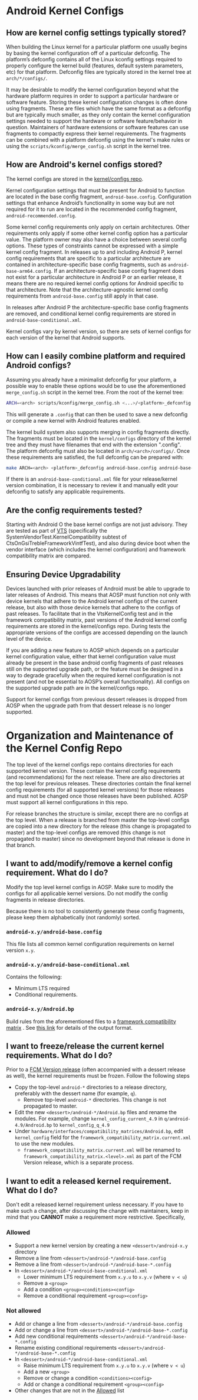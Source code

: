 # Android Kernel Configs

## How are kernel config settings typically stored?

When building the Linux kernel for a particular platform one usually begins by
basing the kernel configuration off of a particular defconfig. The platform’s
defconfig contains all of the Linux kconfig settings required to properly
configure the kernel build (features, default system parameters, etc) for that
platform. Defconfig files are typically stored in the kernel tree at
`arch/*/configs/`.

It may be desirable to modify the kernel configuration beyond what the hardware
platform requires in order to support a particular hardware or software
feature. Storing these kernel configuration changes is often done using
fragments. These are files which have the same format as a defconfig but are
typically much smaller, as they only contain the kernel configuration settings
needed to support the hardware or software feature/behavior in question.
Maintainers of hardware extensions or software features can use fragments to
compactly express their kernel requirements. The fragments can be combined
with a platform defconfig using the kernel's make rules or using the
`scripts/kconfig/merge_config.sh` script in the kernel tree.

## How are Android's kernel configs stored?

The kernel configs are stored in the [kernel/configs repo](https://android.googlesource.com/kernel/configs/).

Kernel configuration settings that must be present for Android to function are
located in the base config fragment, `android-base.config`. Configuration settings
that enhance Android’s functionality in some way but are not required for it to
run are located in the recommended config fragment, `android-recommended.config`.

Some kernel config requirements only apply on certain architectures. Other
requirements only apply if some other kernel config option has a particular
value. The platform owner may also have a choice between several config
options. These types of constraints cannot be expressed with a simple kernel
config fragment. In releases up to and including Android P, kernel config
requirements that are specific to a particular architecture are contained in
architecture-specific base config fragments, such as
`android-base-arm64.config`. If an architecture-specific base config fragment
does not exist for a particular architecture in Android P or an earlier
release, it means there are no required kernel config options for Android
specific to that architecture. Note that the architecture-agnostic kernel
config requirements from `android-base.config` still apply in that case.

In releases after Android P the architecture-specific base config fragments are
removed, and conditional kernel config requirements are stored in
`android-base-conditional.xml`.

Kernel configs vary by kernel version, so there are sets of kernel configs for
each version of the kernel that Android supports.

## How can I easily combine platform and required Android configs?

Assuming you already have a minimalist defconfig for your platform, a possible
way to enable these options would be to use the aforementioned
`merge_config.sh` script in the kernel tree. From the root of the kernel tree:

```sh
ARCH=<arch> scripts/kconfig/merge_config.sh <...>/<platform>_defconfig <...>/android-base.config <...>/android-base-<arch>.config <...>/android-recommended.config
```

This will generate a `.config` that can then be used to save a new defconfig or
compile a new kernel with Android features enabled.

The kernel build system also supports merging in config fragments directly. The
fragments must be located in the `kernel/configs` directory of the kernel tree
and they must have filenames that end with the extension ".config". The
platform defconfig must also be located in `arch/<arch>/configs/`. Once these
requirements are satisfied, the full defconfig can be prepared with:

```sh
make ARCH=<arch> <platform>_defconfig android-base.config android-base-<arch>.config android-recommended.config
```

If there is an `android-base-conditional.xml` file for your release/kernel
version combination, it is necessary to review it and manually edit your
defconfig to satisfy any applicable requirements.

## Are the config requirements tested?

Starting with Android O the base kernel configs are not just advisory. They are
tested as part of
[VTS](https://cs.corp.google.com/android/test/vts-testcase/hal/treble/framework_vintf/AndroidTest.xml)
(specifically the SystemVendorTest.KernelCompatibility subtest of
CtsOnGsiTrebleFrameworkVintfTest), and also during device boot when the vendor
interface (which includes the kernel configuration) and framework compatibility
matrix are compared.

## Ensuring Device Upgradability

Devices launched with prior releases of Android must be able to upgrade to
later releases of Android. This means that AOSP must function not only with
device kernels that adhere to the Android kernel configs of the current
release, but also with those device kernels that adhere to the configs of past
releases. To facilitate that in the VtsKernelConfig test and in the framework
compatibility matrix, past versions of the Android kernel config requirements
are stored in the kernel/configs repo. During tests the appropriate versions
of the configs are accessed depending on the launch level of the device.

If you are adding a new feature to AOSP which depends on a particular kernel
configuration value, either that kernel configuration value must already be
present in the base android config fragments of past releases still on the
supported upgrade path, or the feature must be designed in a way to degrade
gracefully when the required kernel configuration is not present (and not be
essential to AOSP’s overall functionality). All configs on the supported
upgrade path are in the kernel/configs repo.

Support for kernel configs from previous dessert releases is dropped from AOSP
when the upgrade path from that dessert release is no longer supported.

# Organization and Maintenance of the Kernel Config Repo

The top level of the kernel configs repo contains directories for each
supported kernel version. These contain the kernel config requirements (and
recommendations) for the next release. There are also directories at
the top level for previous releases. These directories contain the
final kernel config requirements (for all supported kernel versions) for those
releases and must not be changed once those releases have been
published. AOSP must support all kernel configurations in this repo.

For release branches the structure is similar, except there are no configs at
the top level. When a release is branched from master the top-level configs are
copied into a new directory for the release (this change is propagated to
master) and the top-level configs are removed (this change is not propagated to
master) since no development beyond that release is done in that branch.

## I want to add/modify/remove a kernel config requirement. What do I do?

Modify the top level kernel configs in AOSP. Make sure to modify the configs
for all applicable kernel versions. Do not modify the config fragments in
release directories.

Because there is no tool to consistently generate these config fragments,
please keep them alphabetically (not randomly) sorted.

### `android-x.y/android-base.config`

This file lists all common kernel configuration requirements on kernel version
`x.y`.

### `android-x.y/android-base-conditional.xml`

Contains the following:

* Minimum LTS required
* Conditional requirements.

### `android-x.y/Android.bp`

Build rules from the aforementioned files to a
[framework compatibility matrix](https://source.android.com/devices/architecture/vintf/comp-matrices)
. See
[this link](https://source.android.com/devices/architecture/vintf/match-rules#kernel)
for details of the output format.

## I want to freeze/release the current kernel requirements. What do I do?

Prior to a [FCM Version release](https://source.android.com/devices/architecture/vintf/fcm#new-fcm-versions)
(often accompanied with a dessert release as well), the kernel requirements must
be frozen. Follow the following steps

* Copy the top-level `android-*` directories to a release directory, preferably
  with the dessert name (for example, `q`).
  * Remove top-level `android-*` directories. This change is not propagated to
    master.
* Edit the new `<dessert>/android-*/Android.bp` files and rename the modules.
  For example, change `kernel_config_current_4.9` in `q/android-4.9/Android.bp`
  to `kernel_config_q_4.9`
* Under `hardware/interfaces/compatibility_matrices/Android.bp`, edit
  `kernel_config` field for the `framework_compatibility_matrix.current.xml`
  to use the new modules.
  * `framework_compatibility_matrix.current.xml` will be renamed to
    `framework_compatibility_matrix.<level>.xml` as part of the FCM Version
    release, which is a separate process.

## I want to edit a released kernel requirement. What do I do?

Don't edit a released kernel requirement unless necessary. If you have to make
such a change, after discussing the change with maintainers, keep in mind that
you **CANNOT** make a requirement more restrictive. Specifically,

### Allowed
* Support a new kernel version by creating a new `<dessert>/android-x.y`
  directory
* Remove a line from `<dessert>/android-*/android-base.config`
* Remove a line from `<dessert>/android-*/android-base-*.config`
* In `<dessert>/android-*/android-base-conditional.xml`
    * Lower minimum LTS requirement from `x.y.u` to `x.y.v` (where `v < u`)
    * Remove a `<group>`
    * Add a condition `<group><conditions><config>`
    * Remove a conditional requirement `<group><config>`

### Not allowed
* Add or change a line from `<dessert>/android-*/android-base.config`
* Add or change a line from `<dessert>/android-*/android-base-*.config`
* Add new conditional requirements `<dessert>/android-*/android-base-*.config`
* Rename existing conditional requirements `<dessert>/android-*/android-base-*.config`
* In `<dessert>/android-*/android-base-conditional.xml`
    * Raise minimum LTS requirement from `x.y.u` to `x.y.v` (where `v < u`)
    * Add a new `<group>`
    * Remove or change a condition `<conditions><config>`
    * Add or change a conditional requirement `<group><config>`
* Other changes that are not in the [Allowed](#allowed) list
